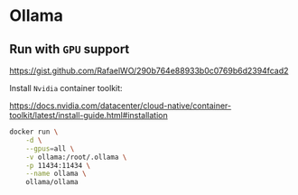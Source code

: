 # Ollama

## Run with `GPU` support

<https://gist.github.com/RafaelWO/290b764e88933b0c0769b6d2394fcad2>

Install `Nvidia` container toolkit:

<https://docs.nvidia.com/datacenter/cloud-native/container-toolkit/latest/install-guide.html#installation>

```sh
docker run \
    -d \
    --gpus=all \
    -v ollama:/root/.ollama \
    -p 11434:11434 \
    --name ollama \
    ollama/ollama
```
